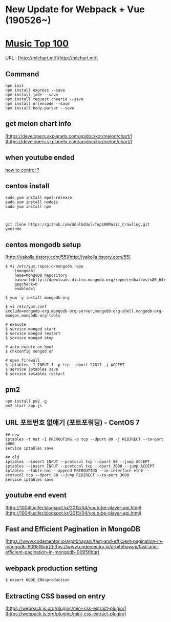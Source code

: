 # New Update for Webpack + Vue (190526~)



# [Music Top 100](http://mlchart.ml/)
URL : [http://mlchart.ml/](http://mlchart.ml/)

## Command
```linux
npm init
npm install express --save
npm install jade --save
npm install request cheerio --save
npm install urlencode --save
npm install body-parser --save
```

## get melon chart info
[https://developers.skplanetx.com/apidoc/kor/melon/chart/](https://developers.skplanetx.com/apidoc/kor/melon/chart/)

## when youtube ended
[how to control ?](http://stackoverflow.com/questions/24964232/how-to-fire-function-on-embedded-youtube-iframes-end)

## centos install
```linux
sudo yum install epel-release
sudo yum install nodejs
sudo yum install npm



git clone https://github.com/ddulhddul/Top100Music_Crawling.git youtube
```

## centos mongodb setup
[http://yakolla.tistory.com/55](http://yakolla.tistory.com/55)

```linux
$ vi /etc/yum.repos.d/mongodb.repo
    [mongodb]
    name=MongoDB Repository
    baseurl=http://downloads-distro.mongodb.org/repo/redhat/os/x86_64/
    gpgcheck=0
    enabled=1

$ yum -y install mongodb-org

$ vi /etc/yum.conf
exclude=mongodb-org,mongodb-org-server,mongodb-org-shell,mongodb-org-mongos,mongodb-org-tools

# execute
$ service mongod start
$ service mongod restart
$ service mongod stop
 
# auto excute on boot
$ chkconfig mongod on

# open firewall
$ iptables -I INPUT 1 -p tcp --dport 27017 -j ACCEPT
$ service iptables save
$ service iptables restart
```

## pm2
```linux
npm install pm2 -g
pm2 start app.js
```

## URL 포트번호 없애기 (포트포워딩) - CentOS 7
```linux
## new
iptables -t nat -I PREROUTING -p tcp --dport 80 -j REDIRECT --to-port 3000 
service iptables save
```
```linux
## old
iptables --insert INPUT --protocol tcp --dport 80 --jump ACCEPT
iptables --insert INPUT --protocol tcp --dport 3000 --jump ACCEPT
iptables --table nat --append PREROUTING --in-interface eth0 --protocol tcp --dport 80 --jump REDIRECT --to-port 3000
service iptables save
```


## youtube end event
[http://1004lucifer.blogspot.kr/2015/04/youtube-player-api.html](http://1004lucifer.blogspot.kr/2015/04/youtube-player-api.html)

## Fast and Efficient Pagination in MongoDB
[https://www.codementor.io/arpitbhayani/fast-and-efficient-pagination-in-mongodb-9095flbqr](https://www.codementor.io/arpitbhayani/fast-and-efficient-pagination-in-mongodb-9095flbqr)

## webpack production setting
```bash
$ export NODE_ENV=production
```

## Extracting CSS based on entry
[https://webpack.js.org/plugins/mini-css-extract-plugin/](https://webpack.js.org/plugins/mini-css-extract-plugin/)
